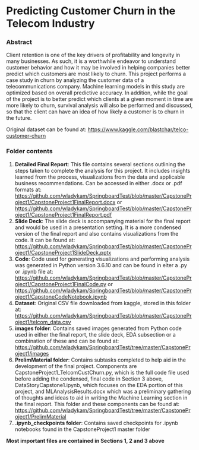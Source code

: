 # Predicting Customer Churn in the Telecom Industry
### Abstract
Client retention is one of the key drivers of profitability and longevity in many businesses. As such, it is a worthwhile endeavor to understand customer behavior and how it may be involved in helping companies better predict which customers are most likely to churn. This project performs a case study in churn by analyzing the customer data of a telecommunications company. Machine learning models in this study are optimized based on overall predictive accuracy. In addition, while the goal of the project is to better predict which clients at a given moment in time are more likely to churn, survival analysis will also be performed and discussed, so that the client can have an idea of how likely a customer is to churn in the future. 

Original dataset can be found at: https://www.kaggle.com/blastchar/telco-customer-churn

### Folder contents 
1) **Detailed Final Report**: This file contains several sections outlining the steps taken to complete the analysis for this project. It includes insights learned from the process, visualizations from the data and applicable business recommendations. Can be accessed in either .docx or .pdf formats at: https://github.com/wladykam/SpringboardTest/blob/master/CapstoneProject1/CapstoneProject1FinalReport.docx or https://github.com/wladykam/SpringboardTest/blob/master/CapstoneProject1/CapstoneProject1FinalReport.pdf
2) **Slide Deck**: The slide deck is accompanying material for the final report and would be used in a presentation setting. It is a more condensed version of the final report and also contains visualizations from the code. It can be found at: https://github.com/wladykam/SpringboardTest/blob/master/CapstoneProject1/CapstoneProject1SlideDeck.pptx
3) **Code**: Code used for generating visualizations and performing analysis was generated in Python version 3.6.10 and can be found in eiter a .py or .ipynb file at: https://github.com/wladykam/SpringboardTest/blob/master/CapstoneProject1/CapstoneProject1FinalCode.py or https://github.com/wladykam/SpringboardTest/blob/master/CapstoneProject1/CapstoneCodeNotebook.ipynb
4) **Dataset**: Original CSV file downloaded from kaggle, stored in this folder at: https://github.com/wladykam/SpringboardTest/blob/master/CapstoneProject1/telcom_data.csv
5) **images folder**: Contains saved images generated from Python code used in either the final report, the slide deck, EDA subsection or a combination of these and can be found at: https://github.com/wladykam/SpringboardTest/tree/master/CapstoneProject1/images
6) **PrelimMaterial folder**: Contains subtasks completed to help aid in the development of the final project. Components are CapstoneProject1_TelcomCustChurn.py, which is the full code file used before adding the condensed, final code in Section 3 above, DataStoryCapstone1.ipynb, which focuses on the EDA portion of this project, and MLAnalysisResults.docx which was a preliminary gathering of thoughts and ideas to aid in writing the Machine Learning section in the final report. This folder and these components can be found at: https://github.com/wladykam/SpringboardTest/tree/master/CapstoneProject1/PrelimMaterial
7) **.ipynb_checkpoints folder**: Contains saved checkpoints for .ipynb notebooks found in the CapstoneProject1 master folder

**Most important files are contained in Sections 1, 2 and 3 above**
